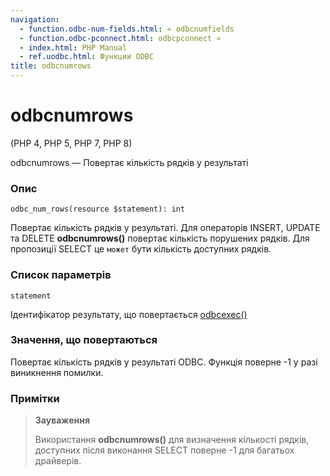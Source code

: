 ```yaml
---
navigation:
  - function.odbc-num-fields.html: « odbcnumfields
  - function.odbc-pconnect.html: odbcpconnect »
  - index.html: PHP Manual
  - ref.uodbc.html: Функции ODBC
title: odbcnumrows
---
```

# odbcnumrows

(PHP 4, PHP 5, PHP 7, PHP 8)

odbcnumrows — Повертає кількість рядків у результаті

### Опис

```methodsynopsis
odbc_num_rows(resource $statement): int
```

Повертає кількість рядків у результаті. Для операторів INSERT, UPDATE та DELETE **odbcnumrows()** повертає кількість порушених рядків. Для пропозиції SELECT це `может` бути кількість доступних рядків.

### Список параметрів

`statement`

Ідентифікатор результату, що повертається [odbcexec()](function.odbc-exec.html)

### Значення, що повертаються

Повертає кількість рядків у результаті ODBC. Функція поверне -1 у разі виникнення помилки.

### Примітки

> **Зауваження**
> 
> Використання **odbcnumrows()** для визначення кількості рядків, доступних після виконання SELECT поверне -1 для багатьох драйверів.
